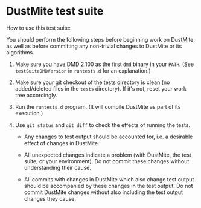DustMite test suite
===================

How to use this test suite:

You should perform the following steps before beginning work on DustMite,
as well as before committing any non-trivial changes to DustMite or its algorithms.

1. Make sure you have DMD 2.100 as the first `dmd` binary in your `PATH`.
   (See `testSuiteDMDVersion` in `runtests.d` for an explanation.)

2. Make sure your git checkout of the tests directory is clean (no added/deleted files in the `tests` directory).
   If it's not, reset your work tree accordingly.

3. Run the `runtests.d` program. (It will compile DustMite as part of its execution.)

4. Use `git status` and `git diff` to check the effects of running the tests.

   - Any changes to test output should be accounted for, i.e. a desirable effect of changes in DustMite.

   - All unexpected changes indicate a problem (with DustMite, the test suite, or your environment).
     Do not commit these changes without understanding their cause.

   - All commits with changes in DustMite which also change test output should be accompanied by these changes in the test output.
     Do not commit DustMite changes without also including the test output changes they cause.
